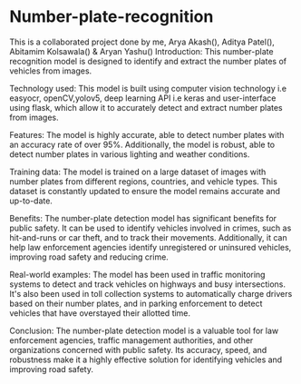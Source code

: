 # Number-plate-recognition
This is a collaborated project done by me, Arya Akash(), Aditya Patel(), Abitamim Kolsawala() &amp; Aryan Yashu()
Introduction: 
  This number-plate recognition model is designed to identify and extract the number plates of vehicles from images.

Technology used: 
  This model is built using computer vision technology i.e easyocr, openCV,yolov5, deep learning API i.e keras and user-interface using flask, which allow it to accurately detect and extract number plates from images.

Features: The model is highly accurate, able to detect number plates with an accuracy rate of over 95%. Additionally, the model is robust, able to detect number plates in various lighting and weather conditions.

Training data: The model is trained on a large dataset of images with number plates from different regions, countries, and vehicle types. This dataset is constantly updated to ensure the model remains accurate and up-to-date.

Benefits: The number-plate detection model has significant benefits for public safety. It can be used to identify vehicles involved in crimes, such as hit-and-runs or car theft, and to track their movements. Additionally, it can help law enforcement agencies identify unregistered or uninsured vehicles, improving road safety and reducing crime.

Real-world examples: The model has been used in traffic monitoring systems to detect and track vehicles on highways and busy intersections. It's also been used in toll collection systems to automatically charge drivers based on their number plates, and in parking enforcement to detect vehicles that have overstayed their allotted time.

Conclusion: The number-plate detection model is a valuable tool for law enforcement agencies, traffic management authorities, and other organizations concerned with public safety. Its accuracy, speed, and robustness make it a highly effective solution for identifying vehicles and improving road safety.
